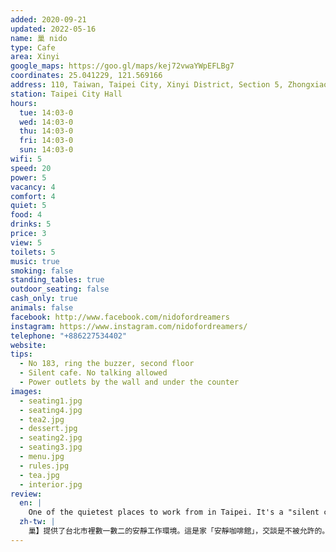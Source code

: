 ```yaml
---
added: 2020-09-21
updated: 2022-05-16
name: 巢 nido
type: Cafe
area: Xinyi
google_maps: https://goo.gl/maps/kej72vwaYWpEFLBg7
coordinates: 25.041229, 121.569166
address: 110, Taiwan, Taipei City, Xinyi District, Section 5, Zhongxiao East Road, 183號2樓
station: Taipei City Hall
hours:
  tue: 14:03-0
  wed: 14:03-0
  thu: 14:03-0
  fri: 14:03-0
  sun: 14:03-0
wifi: 5
speed: 20
power: 5
vacancy: 4
comfort: 4
quiet: 5
food: 4
drinks: 5
price: 3
view: 5
toilets: 5
music: true
smoking: false
standing_tables: true
outdoor_seating: false
cash_only: true
animals: false
facebook: http://www.facebook.com/nidofordreamers
instagram: https://www.instagram.com/nidofordreamers/
telephone: "+886227534402"
website: 
tips:
  - No 183, ring the buzzer, second floor
  - Silent cafe. No talking allowed
  - Power outlets by the wall and under the counter
images:
  - seating1.jpg
  - seating4.jpg
  - tea2.jpg
  - dessert.jpg
  - seating2.jpg
  - seating3.jpg
  - menu.jpg
  - rules.jpg
  - tea.jpg
  - interior.jpg
review:
  en: |
    One of the quietest places to work from in Taipei. It's a "silent cafe" so talking isn't allowed. Despite the unappealing outside, the inside looks very modern and clean. There is calm background music, comfortable seats, power outlets, and fast WiFi. Desserts, tea, coffee are available. To access, look for no. 183 and ring the buzzer for "nido", then head to the second floor. It can get busy in the afternoon, so it's best to arrive early to get a good seat.
  zh-tw: |
    巢】提供了台北市裡數一數二的安靜工作環境。這是家「安靜咖啡館」，交談是不被允許的。雖然外觀並不起眼，但裡頭的陳設相當簡潔時尚，我們期待的咖啡廳形象在這裡一一映現：沈穩而低調的音樂、舒適的座位空間、足夠的充電座、快速的WiFi。店內也提供茶、咖啡和甜點。如果你也想來，請找找183號並按【巢】的電鈴，再往二樓走就是了，下午時段經常客滿，建議提早來找個好位置。
---
```



